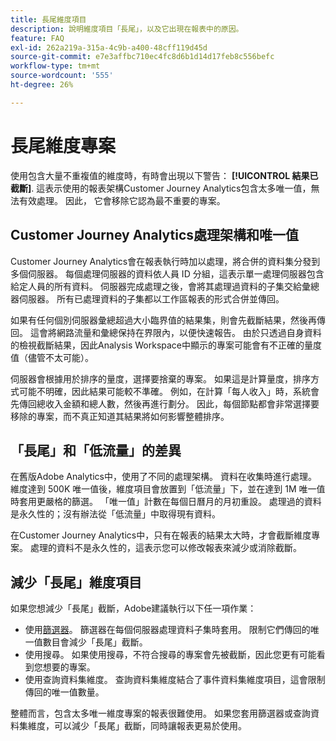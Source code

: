 ```yaml
---
title: 長尾維度項目
description: 說明維度項目「長尾」，以及它出現在報表中的原因。
feature: FAQ
exl-id: 262a219a-315a-4c9b-a400-48cff119d45d
source-git-commit: e7e3affbc710ec4fc8d6b1d14d17feb8c556befc
workflow-type: tm+mt
source-wordcount: '555'
ht-degree: 26%

---
```


# 長尾維度專案

使用包含大量不重複值的維度時，有時會出現以下警告： **[!UICONTROL 結果已截斷]**.  這表示使用的報表架構Customer Journey Analytics包含太多唯一值，無法有效處理。 因此， 它會移除它認為最不重要的專案。

## Customer Journey Analytics處理架構和唯一值

Customer Journey Analytics會在報表執行時加以處理，將合併的資料集分發到多個伺服器。 每個處理伺服器的資料依人員 ID 分組，這表示單一處理伺服器包含給定人員的所有資料。 伺服器完成處理之後，會將其處理過資料的子集交給彙總器伺服器。 所有已處理資料的子集都以工作區報表的形式合併並傳回。

如果有任何個別伺服器彙總超過大小臨界值的結果集，則會先截斷結果，然後再傳回。 這會將網路流量和彙總保持在界限內，以便快速報告。  由於只透過自身資料的檢視截斷結果，因此Analysis Workspace中顯示的專案可能會有不正確的量度值（儘管不太可能）。

伺服器會根據用於排序的量度，選擇要捨棄的專案。  如果這是計算量度，排序方式可能不明確，因此結果可能較不準確。  例如，在計算「每人收入」時，系統會先傳回總收入金額和總人數，然後再進行劃分。 因此，每個節點都會非常選擇要移除的專案，而不真正知道其結果將如何影響整體排序。

## 「長尾」和「低流量」的差異

在舊版Adobe Analytics中，使用了不同的處理架構。 資料在收集時進行處理。 維度達到 500K 唯一值後，維度項目會放置到「低流量」下，並在達到 1M 唯一值時套用更嚴格的篩選。 「唯一值」計數在每個日曆月的月初重設。 處理過的資料是永久性的；沒有辦法從「低流量」中取得現有資料。

在Customer Journey Analytics中，只有在報表的結果太大時，才會截斷維度專案。 處理的資料不是永久性的，這表示您可以修改報表來減少或消除截斷。

## 減少「長尾」維度項目

如果您想減少「長尾」截斷，Adobe建議執行以下任一項作業：

* 使用[篩選器](/help/components/filters/create-filters.md)。 篩選器在每個伺服器處理資料子集時套用。 限制它們傳回的唯一值數目會減少「長尾」截斷。
* 使用搜尋。 如果使用搜尋，不符合搜尋的專案會先被截斷，因此您更有可能看到您想要的專案。
* 使用查詢資料集維度。 查詢資料集維度結合了事件資料集維度項目，這會限制傳回的唯一值數量。

整體而言，包含太多唯一維度專案的報表很難使用。 如果您套用篩選器或查詢資料集維度，可以減少「長尾」截斷，同時讓報表更易於使用。

